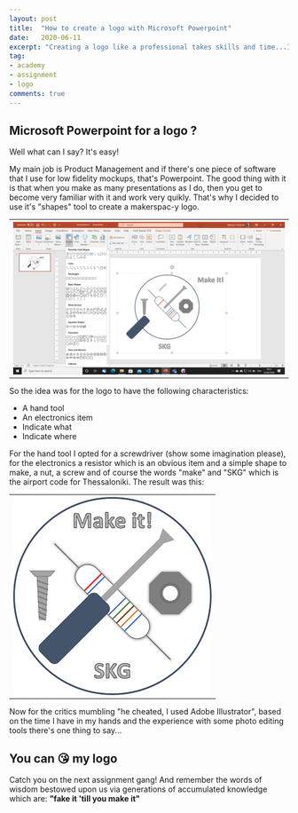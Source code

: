 ```yaml
---
layout: post
title:  "How to create a logo with Microsoft Powerpoint"
date:   2020-06-11
excerpt: "Creating a logo like a professional takes skills and time...I don't have any!"
tag:
- academy 
- assignment
- logo
comments: true
---
```


## Microsoft Powerpoint for a logo ?

Well what can I say? It's easy!

My main job is Product Management and if there's one piece of software that I use for low fidelity mockups, that's Powerpoint. The good thing with it is that when you make 
as many presentations as I do, then you get to become very familiar with it and work very quikly. That's why I decided to use it's "shapes" tool to create a makerspac-y logo.

<table style="width:100%">
  <tr>
    <th><img src="https://github.com/tsoniotis/popit/raw/master/assets/img/logomakingof.png" alt="logo making"></th>
 </tr>
</table>

So the idea was for the logo to have the following characteristics:
- A hand tool
- An electronics item
- Indicate what
- Indicate where

For the hand tool I opted for a screwdriver (show some imagination please), for the electronics a resistor which is an obvious item and a simple shape to make, a nut, a screw and of course the words "make" and "SKG" which is the airport code for Thessaloniki. The result was this:

<table style="width:100%">
  <tr>
    <th><img src="https://github.com/tsoniotis/popit/raw/master/assets/img/mylogo2.png" alt="My logo"></th>
 </tr>
</table>

Now for the critics mumbling "he cheated, I used Adobe Illustrator", based on the time I have in my hands and the experience with some photo editing tools there's one thing to say...

## **You can &#128536; my logo**

Catch you on the next assignment gang! 
And remember the words of wisdom bestowed upon us via generations of accumulated knowledge which are: **"fake it 'till you make it"**
